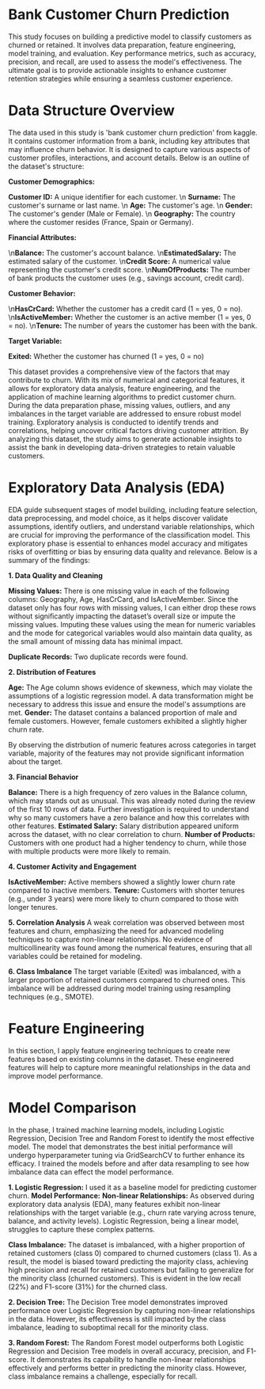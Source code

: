 # Bank Customer Churn Prediction
This study focuses on building a predictive model to classify customers as churned or retained. It involves data preparation, feature engineering, model training, and evaluation. Key performance metrics, such as accuracy, precision, and recall, are used to assess the model's effectiveness. The ultimate goal is to provide actionable insights to enhance customer retention strategies while ensuring a seamless customer experience.

# Data Structure Overview
The data used in this study is 'bank customer churn prediction' from kaggle.
It contains customer information from a bank, including key attributes that may influence churn behavior. It is designed to capture various aspects of customer profiles, interactions, and account details. Below is an outline of the dataset's structure:

**Customer Demographics:**

**Customer ID:** A unique identifier for each customer.
\n **Surname:** The customer's surname or last name.
\n **Age:** The customer's age.
\n **Gender:** The customer's gender (Male or Female).
\n **Geography:** The country where the customer resides (France, Spain or Germany).

**Financial Attributes:**

\n**Balance:** The customer's account balance.
\n**EstimatedSalary:** The estimated salary of the customer.
\n**Credit Score:** A numerical value representing the customer's credit score.
\n**NumOfProducts:** The number of bank products the customer uses (e.g., savings account, credit card).

**Customer Behavior:**

\n**HasCrCard:** Whether the customer has a credit card (1 = yes, 0 = no).
\n**IsActiveMember:** Whether the customer is an active member (1 = yes, 0 = no).
\n**Tenure:** The number of years the customer has been with the bank.

**Target Variable:**

**Exited:** Whether the customer has churned (1 = yes, 0 = no)

This dataset provides a comprehensive view of the factors that may contribute to churn. With its mix of numerical and categorical features, it allows for exploratory data analysis, feature engineering, and the application of machine learning algorithms to predict customer churn.
During the data preparation phase, missing values, outliers, and any imbalances in the target variable are addressed to ensure robust model training. Exploratory analysis is conducted to identify trends and correlations, helping uncover critical factors driving customer attrition.
By analyzing this dataset, the study aims to generate actionable insights to assist the bank in developing data-driven strategies to retain valuable customers.

# Exploratory Data Analysis (EDA)
 EDA guide subsequent stages of model building, including feature selection, data preprocessing, and model choice, as it helps discover validate assumptions, identify outliers, and understand variable relationships, which are crucial for improving the performance of the classification model. This exploratory phase is essential to enhances model accuracy and mitigates risks of overfitting or bias by ensuring data quality and relevance. Below is a summary of the findings:

**1. Data Quality and Cleaning**
    
**Missing Values:** There is one missing value in each of the following columns: Geography, Age, HasCrCard, and IsActiveMember. Since the dataset only has four rows with missing values, I can either drop these rows without significantly impacting the dataset’s overall size or impute the missing values. Imputing these values using the mean for numeric variables and the mode for categorical variables would also maintain data quality, as the small amount of missing data has minimal impact.

**Duplicate Records:** Two duplicate records were found.

**2. Distribution of Features**

**Age:** The Age column shows evidence of skewness, which may violate the assumptions of a logistic regression model. A data transformation might be necessary to address this issue and ensure the model's assumptions are met.
**Gender:** The dataset contains a balanced proportion of male and female customers. However, female customers exhibited a slightly higher churn rate.

By observing the distrbution of numeric features across categories in target variable, majority of the features may not provide significant information about the target.

**3. Financial Behavior**

**Balance:** There is a high frequency of zero values in the Balance column, which may stands out as unusual. This was already noted during the review of the first 10 rows of data. Further investigation is required to understand why so many customers have a zero balance and how this correlates with other features.
**Estimated Salary:** Salary distribution appeared uniform across the dataset, with no clear correlation to churn.
**Number of Products:** Customers with one product had a higher tendency to churn, while those with multiple products were more likely to remain.

**4. Customer Activity and Engagement**

**IsActiveMember:** Active members showed a slightly lower churn rate compared to inactive members.
**Tenure:** Customers with shorter tenures (e.g., under 3 years) were more likely to churn compared to those with longer tenures.

**5. Correlation Analysis**
A weak correlation was observed between most features and churn, emphasizing the need for advanced modeling techniques to capture non-linear relationships.
No evidence of multicollinearity was found among the numerical features, ensuring that all variables could be retained for modeling.

**6. Class Imbalance**
The target variable (Exited) was imbalanced, with a larger proportion of retained customers compared to churned ones. This imbalance will be addressed during model training using resampling techniques (e.g., SMOTE).

# Feature Engineering
In this section, I apply feature engineering techniques to create new features based on existing columns in the dataset. These engineered features will help to capture more meaningful relationships in the data and improve model performance.

# Model Comparison
In the phase, I trained machine learning models, including Logistic Regression, Decision Tree and Random Forest to identify the most effective model. The model that demonstrates the best initial performance will undergo hyperparameter tuning via GridSearchCV to further enhance its efficacy. I trained the models before and after data resampling to see how imbalance data can effect the model performance.

**1. Logistic Regression:**
 I used it as a baseline model for predicting customer churn.
 **Model Performance:**
 **Non-linear Relationships:** As observed during exploratory data analysis (EDA), many features exhibit non-linear relationships with the target variable (e.g., churn rate varying across tenure, balance, and activity levels). Logistic Regression, being a linear model, struggles to capture these complex patterns.
 
**Class Imbalance:**
The dataset is imbalanced, with a higher proportion of retained customers (class 0) compared to churned customers (class 1).
As a result, the model is biased toward predicting the majority class, achieving high precision and recall for retained customers but failing to generalize for the minority class (churned customers). This is evident in the low recall (22%) and F1-score (31%) for the churned class.

**2. Decision Tree:**
The Decision Tree model demonstrates improved performance over Logistic Regression by capturing non-linear relationships in the data. However, its effectiveness is still impacted by the class imbalance, leading to suboptimal recall for the minority class.

**3. Random Forest:**
The Random Forest model outperforms both Logistic Regression and Decision Tree models in overall accuracy, precision, and F1-score. It demonstrates its capability to handle non-linear relationships effectively and performs better in predicting the minority class. However, class imbalance remains a challenge, especially for recall.

